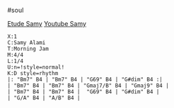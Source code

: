 #soul 

[Etude Samy](https://school.hack-ta-guitare.com/view/courses/les-petites-etudes-2021/808802-mai/2371623-morning-jam)
[Youtube Samy](https://www.youtube.com/watch?v=opKfx-pRxx4&t=82s&ab_channel=hack-ta-guitare)

```music-abc
X:1
C:Samy Alami
T:Morning Jam
M:4/4
L:1/4
U:n=!style=normal!
K:D style=rhythm
|: "Bm7" B4 | "Bm7" B4 | "G69" B4 | "G#dim" B4 :|
| "Bm7" B4 | "Bm7" B4 | "Gmaj7/B" B4 | "Gmaj9" B4 |
| "Bm7" B4 | "Bm7" B4 |  "G69" B4 | "G#dim" B4 |
| "G/A" B4 | "A/B" B4 |

```